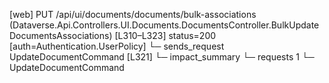 [web] PUT /api/ui/documents/documents/bulk-associations  (Dataverse.Api.Controllers.UI.Documents.DocumentsController.BulkUpdateDocumentsAssociations)  [L310–L323] status=200 [auth=Authentication.UserPolicy]
  └─ sends_request UpdateDocumentCommand [L321]
  └─ impact_summary
    └─ requests 1
      └─ UpdateDocumentCommand

